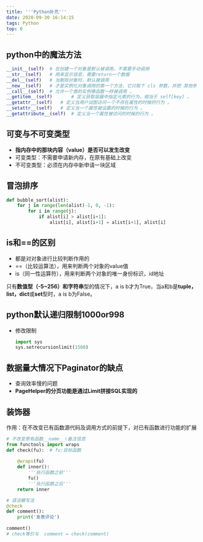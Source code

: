 ```yaml
---
title: '''Python补充'''
date: 2020-09-30 16:14:15
tags: Python
top: 0
---
```


## python中的魔法方法

```python
__init__(self)	# 在创建一个对象是默认被调用，不需要手动调用
__str__(self)	# 用来显示信息，需要return一个数据
__del__(self)	# 当删除对象时，默认被调用
__new__(self)	# 才是实例化对象调用的第一个方法，它只取下 cls 参数，并把 其他参数传给 __init__
__call__(self)	# 允许一个类的实例像函数一样被调用 。
__getitem__(self)		# 定义获取容器中指定元素的行为，相当于 self[key] 。
__getattr__(self) 	# 定义当用户试图访问一个不存在属性的时候的行为 。
__setattr__(self) 	# 定义当一个属性被设置的时候的行为 。
__getattribute__(self) 	# 定义当一个属性被访问的时候的行为 。
```

<!--more-->

## 可变与不可变类型

- **指内存中的那块内容（value）是否可以发生改变**
- 可变类型：不需要申请新内存，在原有基础上改变
- 不可变类型：必须在内存中新申请一块区域

## 冒泡排序

```python
def bubble_sort(alist):
    for j in range(len(alist)-1, 0, -1):
        for i in range(j):
            if alist[i] > alist[i+1]:
                alist[i], alist[i+1] = alist[i+1], alist[i]
```

## is和==的区别

-  都是对对象进行比较判断作用的
-  ==（比较运算法），用来判断两个对象的value值
-  is（同一性运算符），用来判断两个对象的唯一身份标识，id地址

只有**数值型（-5~256）和字符串**型的情况下，a is b才为True，当a和b是**tuple，list，dict**或**set**型时，a is b为False。 

## python默认递归限制1000or998

- 修改限制

  ```python
  import sys
  sys.setrecursionlimit(1500)
  ```

## 数据量大情况下Paginator的缺点

- 查询效率慢的问题
- **PageHelper的分页功能是通过Limit拼接SQL实现的** 

## 装饰器

作用：在不改变已有函数源代码及调用方式的前提下，对已有函数进行功能的扩展

```python
# 不改变原有函数__name__\备注信息
from functools import wraps
def check(fu):  # fu:目标函数
    
    @wraps(fu)
    def inner():
        '''执行函数之前'''
        fu()
        '''执行函数之后'''
    return inner

# 语法糖写法
@check
def comment():
    print('发表评论')
    
comment()
# check等价与  comment = check(comment)
```
